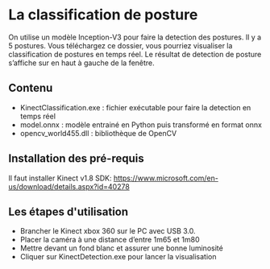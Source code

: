 # La classification de posture
On utilise un modèle Inception-V3 pour faire la detection des postures. Il y a 5 postures. Vous téléchargez ce dossier, vous pourriez visualiser la classification de postures en temps réel. Le résultat de detection de posture s’affiche sur en haut à gauche de la fenêtre.

## Contenu
- KinectClassification.exe : fichier exécutable pour faire la detection en temps réel
- model.onnx : modèle entrainé en Python puis transformé en format onnx
- opencv_world455.dll : bibliothèque de OpenCV

## Installation des pré-requis
Il faut installer Kinect v1.8 SDK: https://www.microsoft.com/en-us/download/details.aspx?id=40278

## Les étapes d'utilisation
- Brancher le Kinect xbox 360 sur le PC avec USB 3.0.
- Placer la caméra à une distance d’entre 1m65 et 1m80
- Mettre devant un fond blanc et assurer une bonne luminosité
- Cliquer sur KinectDetection.exe pour lancer la visualisation
